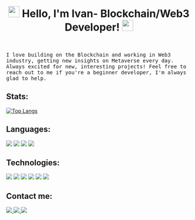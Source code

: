 <h1 align="center">
<img src="https://media.giphy.com/media/DdpmhAQpQZzwHSrQ3f/giphy.gif" width="30"> Hello, I'm Ivan- Blockchain/Web3 Developer! <img src="https://media.giphy.com/media/DdpmhAQpQZzwHSrQ3f/giphy.gif" width="30"></h1>
<br>

<samp> I love building on the Blockchain and working in Web3 industry, getting new insights on Metaverse every day. Always excited for new, interesting projects!
Feel free to reach out to me if you're a beginner developer, I'm always glad to help. </samp>

<h2> Stats: </h2>


[![Top Langs](https://github-readme-stats.vercel.app/api/top-langs/?username=IFalimendikov&layout=compact&theme=tokyonight&card_width=500)](https://github.com/IFalimendikov/github-readme-stats)

<h2> Languages: </h2>

<img src="https://img.shields.io/badge/Solidity-363636?style=for-the-badge&logo=Solidity&logoColor=ffffff"/> <img src="https://img.shields.io/badge/JavaScript-FFD700?style=for-the-badge&logo=JavaScript&logoColor=ffffff"/> <img src="https://img.shields.io/badge/HTML-E34F26?style=for-the-badge&logo=HTML5&logoColor=ffffff"/> <img src="https://img.shields.io/badge/CSS-1572B6?style=for-the-badge&logo=CSS3&logoColor=ffffff"/>




<h2> Technologies: </h2>

<img src="https://img.shields.io/badge/Web3.js-F16822?style=for-the-badge&logo=Web3.js&logoColor=ffffff"/> <img src="https://img.shields.io/badge/Ethers.js-3C3C3D?style=for-the-badge&logo=Ethereum&logoColor=ffffff"/> <img src="https://img.shields.io/badge/Hardhat-FF4088?style=for-the-badge&logo=Hugo&logoColor=ffffff"/> <img src="https://img.shields.io/badge/OpenZeppelin-4E5EE4?style=for-the-badge&logo=OpenZeppelin&logoColor=ffffff"/> <img src="https://img.shields.io/badge/React-61DAFB?style=for-the-badge&logo=React&logoColor=ffffff"/> <img src="https://img.shields.io/badge/Next.js-00C7B7?style=for-the-badge&logo=Next.js&logoColor=ffffff"/>

<h2> Contact me: </h2>

<p>
<a href="https://www.linkedin.com/in/ivan-falimendikov-a3b931198/">
<img src="https://img.shields.io/badge/LinkedIn-0A66C2?style=for-the-badge&logo=LinkedIn&logoColor=ffffff"/>
</a> <a href="https://t.me/Mark_augustus">
<img src="https://img.shields.io/badge/Telegram-26A5E4?style=for-the-badge&logo=Telegram&logoColor=ffffff"/>
</a> <a href="https://twitter.com/IFalimendikov">
<img src="https://img.shields.io/badge/Twitter-1DA1F2?style=for-the-badge&logo=Twitter&logoColor=ffffff"/>
</a>
 </p>


